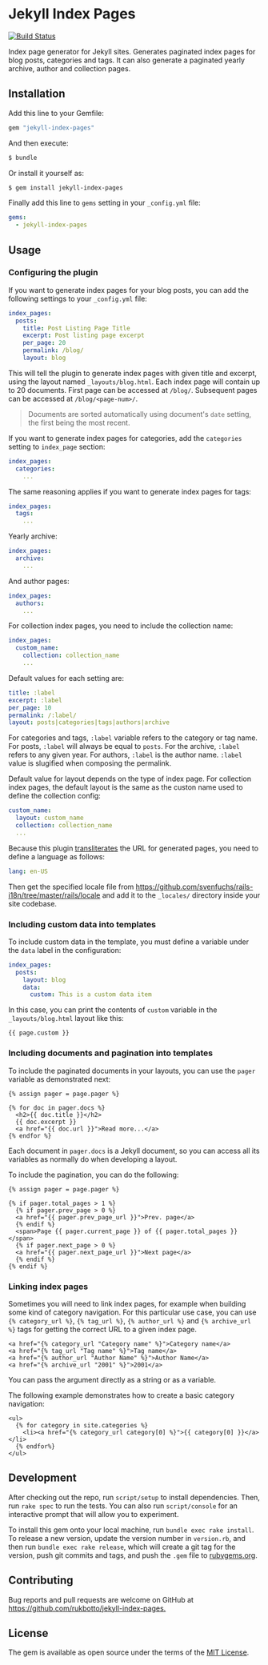 # Jekyll Index Pages

[![Build Status](https://travis-ci.org/rukbotto/jekyll-index-pages.svg?branch=master)](https://travis-ci.org/rukbotto/jekyll-index-pages)

Index page generator for Jekyll sites. Generates paginated index pages for blog posts, categories and tags. It can also generate a paginated yearly archive, author and collection pages.

## Installation

Add this line to your Gemfile:

```ruby
gem "jekyll-index-pages"
```

And then execute:

```sh
$ bundle
```

Or install it yourself as:

```sh
$ gem install jekyll-index-pages
```

Finally add this line to `gems` setting in your `_config.yml` file:

```yaml
gems:
  - jekyll-index-pages
```

## Usage

### Configuring the plugin

If you want to generate index pages for your blog posts, you can add the following settings to your `_config.yml` file:

```yaml
index_pages:
  posts:
    title: Post Listing Page Title
    excerpt: Post listing page excerpt
    per_page: 20
    permalink: /blog/
    layout: blog
```

This will tell the plugin to generate index pages with given title and excerpt, using the layout named `_layouts/blog.html`. Each index page will contain up to 20 documents. First page can be accessed at `/blog/`. Subsequent pages can be accessed at `/blog/<page-num>/`.

> Documents are sorted automatically using document's `date` setting, the first being the most recent.

If you want to generate index pages for categories, add the `categories` setting to `index_page` section:

```yaml
index_pages:
  categories:
    ...
```

The same reasoning applies if you want to generate index pages for tags:

```yaml
index_pages:
  tags:
    ...
```

Yearly archive:

```yaml
index_pages:
  archive:
    ...
```

And author pages:

```yaml
index_pages:
  authors:
    ...
```

For collection index pages, you need to include the collection name:

```yaml
index_pages:
  custom_name:
    collection: collection_name
    ...
```

Default values for each setting are:

```yaml
title: :label
excerpt: :label
per_page: 10
permalink: /:label/
layout: posts|categories|tags|authors|archive
```

For categories and tags, `:label` variable refers to the category or tag name.  For posts, `:label` will always be equal to `posts`. For the archive, `:label` refers to any given year. For authors, `:label` is the author name. `:label` value is slugified when composing the permalink.

Default value for layout depends on the type of index page. For collection index pages, the default layout is the same as the custon name used to define the collection config:

```yaml
custom_name:
  layout: custom_name
  collection: collection_name
  ...
```

Because this plugin [transliterates](http://stackoverflow.com/a/20586777) the URL for generated pages, you need to define a language as follows:

```yaml
lang: en-US
```

Then get the specified locale file from <https://github.com/svenfuchs/rails-i18n/tree/master/rails/locale> and add it to the `_locales/` directory inside your site codebase.

### Including custom data into templates

To include custom data in the template, you must define a variable under the `data` label in the configuration:

```yaml
index_pages:
  posts:
    layout: blog
    data:
      custom: This is a custom data item
```

In this case, you can print the contents of `custom` variable in the `_layouts/blog.html` layout like this:

```liquid
{{ page.custom }}
```

### Including documents and pagination into templates

To include the paginated documents in your layouts, you can use the `pager` variable as demonstrated next:

```liquid
{% assign pager = page.pager %}

{% for doc in pager.docs %}
  <h2>{{ doc.title }}</h2>
  {{ doc.excerpt }}
  <a href="{{ doc.url }}">Read more...</a>
{% endfor %}
```

Each document in `pager.docs` is a Jekyll document, so you can access all its variables as normally do when developing a layout.

To include the pagination, you can do the following:

```liquid
{% assign pager = page.pager %}

{% if pager.total_pages > 1 %}
  {% if pager.prev_page > 0 %}
  <a href="{{ pager.prev_page_url }}">Prev. page</a>
  {% endif %}
  <span>Page {{ pager.current_page }} of {{ pager.total_pages }}</span>
  {% if pager.next_page > 0 %}
  <a href="{{ pager.next_page_url }}">Next page</a>
  {% endif %}
{% endif %}
```

### Linking index pages

Sometimes you will need to link index pages, for example when building some kind of category navigation. For this particular use case, you can use `{% category_url %}`, `{% tag_url %}`, `{% author_url %}` and `{% archive_url %}` tags for getting the correct URL to a given index page.

```liquid
<a href="{% category_url "Category name" %}">Category name</a>
<a href="{% tag_url "Tag name" %}">Tag name</a>
<a href="{% author_url "Author Name" %}">Author Name</a>
<a href="{% archive_url "2001" %}">2001</a>
```

You can pass the argument directly as a string or as a variable.

The following example demonstrates how to create a basic category navigation:

```liquid
<ul>
  {% for category in site.categories %}
    <li><a href="{% category_url category[0] %}">{{ category[0] }}</a></li>
  {% endfor%}
</ul>
```

## Development

After checking out the repo, run `script/setup` to install dependencies. Then, run `rake spec` to run the tests. You can also run `script/console` for an interactive prompt that will allow you to experiment.

To install this gem onto your local machine, run `bundle exec rake install`. To release a new version, update the version number in `version.rb`, and then run `bundle exec rake release`, which will create a git tag for the version, push git commits and tags, and push the `.gem` file to [rubygems.org](https://rubygems.org).

## Contributing

Bug reports and pull requests are welcome on GitHub at <https://github.com/rukbotto/jekyll-index-pages.>

## License

The gem is available as open source under the terms of the [MIT License](http://opensource.org/licenses/MIT).
